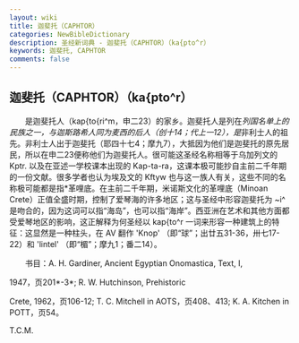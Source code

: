 ```yaml
---
layout: wiki
title: 迦斐托（CAPHTOR）
categories: NewBibleDictionary
description: 圣经新词典 - 迦斐托（CAPHTOR）（ka{pto^r）
keywords: 迦斐托, CAPHTOR
comments: false
---
```


## 迦斐托（CAPHTOR）（ka{pto^r）

　　是迦斐托人（kap{to{ri^m，申二23）的家乡。迦斐托人是列在*列国名单上的民族之一，与迦斯路希人同为麦西的后人（创十14；代上一12），是*非利士人的祖先。非利士人出于迦斐托（耶四十七4；摩九7），大抵因为他们是迦斐托的原先居民，所以在申二23便称他们为迦斐托人。很可能这圣经名称相等于乌加列文的 Kptr. 以及在亚述一学校课本出现的 Kap-ta-ra，这课本极可能抄自主前二千年期的一份文献。很多学者也认为埃及文的 Kftyw 也与这一族人有关，这些不同的名称极可能都是指*革哩底。在主前二千年期，米诺斯文化的革哩底（Minoan Crete）正值全盛时期，控制了爱琴海的许多地区；这与圣经中形容迦斐托为 ~i^ 是吻合的，因为这词可以指“海岛”，也可以指“海岸”。西亚洲在艺术和其他方面都受爱琴地区的影响，这正解释为何圣经以 kap{to^r 一词来形容一种建筑上的特征：这显然是一种柱头，在 AV 翻作 'Knop' （即“球”；出廿五31-36，卅七17-22）和 'lintel' （即“楣”；摩九1；番二14）。

　　书目：A. H. Gardiner, Ancient Egyptian Onomastica, Text, I,

1947，页201*-3*; R. W. Hutchinson, Prehistoric

Crete, 1962，页106-12; T. C. Mitchell in AOTS，页408、413; K. A. Kitchen in POTT，页54。

T.C.M.






